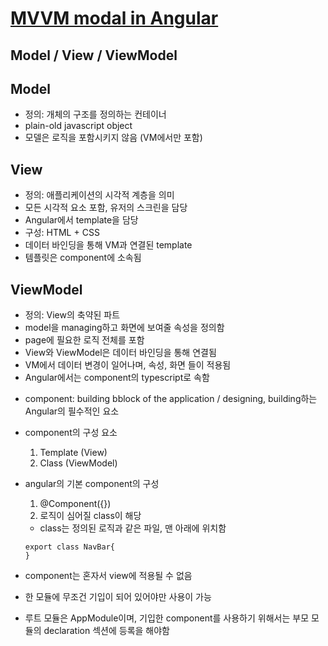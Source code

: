 # [MVVM modal in Angular](https://malcoded.com/posts/angular-2-components-and-mvvm/)

## Model / View / ViewModel

## Model 
- 정의: 개체의 구조를 정의하는 컨테이너
- plain-old javascript object
- 모델은 로직을 포함시키지 않음 (VM에서만 포함)

## View
- 정의: 애플리케이션의 시각적 계층을 의미
- 모든 시각적 요소 포함, 유저의 스크린을 담당
- Angular에서 template을 담당
- 구성: HTML + CSS
- 데이터 바인딩을 통해 VM과 연결된 template
- 템플릿은 component에 소속됨


## ViewModel
- 정의: View의 축약된 파트
- model을 managing하고 화면에 보여줄 속성을 정의함
- page에 필요한 로직 전체를 포함
- View와 ViewModel은 데이터 바인딩을 통해 연결됨
- VM에서 데이터 변경이 일어나며, 속성, 화면 들이 적용됨
- Angular에서는 component의 typescript로 속함


* component: building bblock of the application / designing, building하는 Angular의 필수적인 요소
- component의 구성 요소
  1. Template (View)
  2. Class (ViewModel)

- angular의 기본 component의 구성
  1. @Component({})
  2. 로직이 심어질 class이 해당
    - class는 정의된 로직과 같은 파일, 맨 아래에 위치함
    ```
    export class NavBar{
    }
    ```
- component는 혼자서 view에 적용될 수 없음
- 한 모듈에 무조건 기입이 되어 있어야만 사용이 가능
- 루트 모듈은 AppModule이며, 기입한 component를 사용하기 위해서는 부모 모듈의 declaration 섹션에 등록을 해야함


